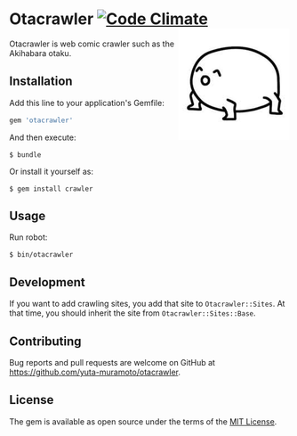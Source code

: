 Otacrawler [![Code Climate](https://codeclimate.com/github/yuta-muramoto/otacrawler/badges/gpa.svg)](https://codeclimate.com/github/yuta-muramoto/otacrawler) <img src="img/IMG_6837.JPG" align="right">
===

Otacrawler is web comic crawler such as the Akihabara otaku.

## Installation

Add this line to your application's Gemfile:

```ruby
gem 'otacrawler'
```

And then execute:

    $ bundle

Or install it yourself as:

    $ gem install crawler

## Usage

Run robot:

    $ bin/otacrawler

## Development

If you want to add crawling sites, you add that site to `Otacrawler::Sites`. At that time, you should inherit the site from `Otacrawler::Sites::Base`.

## Contributing

Bug reports and pull requests are welcome on GitHub at https://github.com/yuta-muramoto/otacrawler.


## License

The gem is available as open source under the terms of the [MIT License](http://opensource.org/licenses/MIT).
